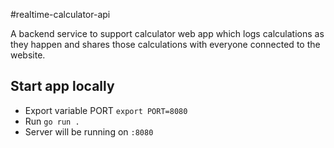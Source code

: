 
#realtime-calculator-api

A backend service to support calculator web app  which logs calculations as they happen and shares those calculations with everyone connected to the website.

## Start app locally

* Export variable PORT `export PORT=8080`
* Run `go run .`
* Server will be running on `:8080`
